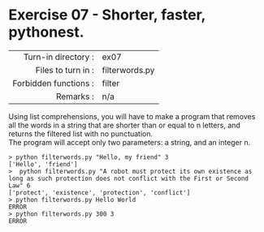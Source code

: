 # Exercise 07 - Shorter, faster, pythonest.

|                         |                    |
| -----------------------:| ------------------ |
|   Turn-in directory :   |  ex07              |
|   Files to turn in :    |  filterwords.py    |
|   Forbidden functions : |  filter            |
|   Remarks :             |  n/a               |

Using list comprehensions, you will have to make a program that removes all the words in a string that are shorter than or equal to n letters, and returns the filtered list with no punctuation.  
The program will accept only two parameters: a string, and an integer n.

```console
> python filterwords.py "Hello, my friend" 3
['Hello', 'friend']
>  python filterwords.py "A robot must protect its own existence as long as such protection does not conflict with the First or Second Law" 6
['protect', 'existence', 'protection', 'conflict']
> python filterwords.py Hello World
ERROR
> python filterwords.py 300 3
ERROR
```
